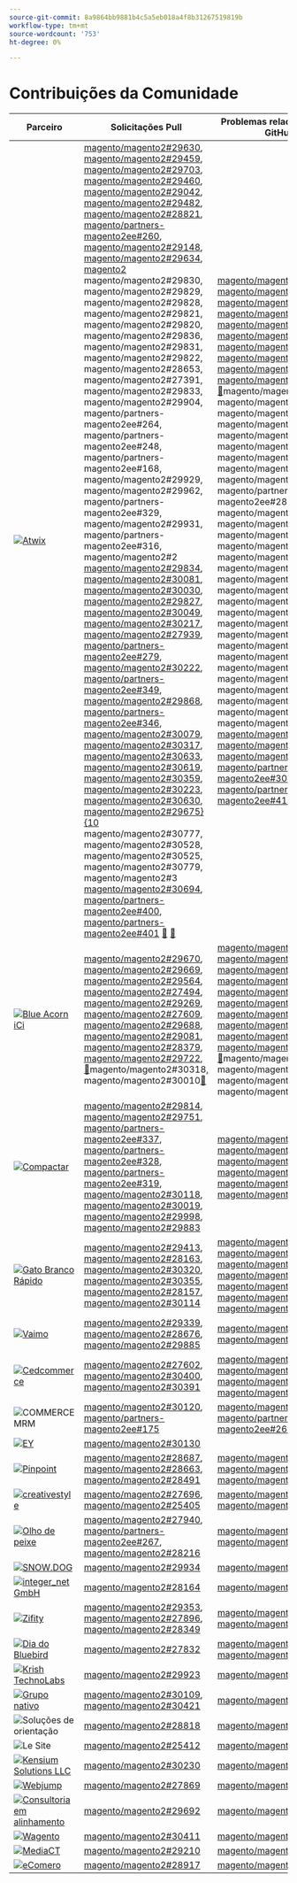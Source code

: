 ```yaml
---
source-git-commit: 8a9864bb9881b4c5a5eb018a4f8b31267519819b
workflow-type: tm+mt
source-wordcount: '753'
ht-degree: 0%

---
```

# Contribuições da Comunidade

| Parceiro | Solicitações Pull | Problemas relacionados do GitHub |
| ------- | ------- | ------- |
| <a target="_blank" href="https://partners.magento.com/portal/directory/?query=Atwix"><img alt="Atwix" src="https://avatars3.githubusercontent.com/t/2617739?s=400&v=4"></a> | [magento/magento2#29630](https://github.com/magento/magento2/pull/29630), [magento/magento2#29459](https://github.com/magento/magento2/pull/29459), [magento/magento2#29703](https://github.com/magento/magento2/pull/29703), [magento/magento2#29460](https://github.com/magento/magento2/pull/29460), [magento/magento2#29042](https://github.com/magento/magento2/pull/29042), [magento/magento2#29482](https://github.com/magento/magento2/pull/29482), [magento/magento2#28821](https://github.com/magento/magento2/pull/28821), [magento/partners-magento2ee#260](https://github.com/magento/partners-magento2ee/pull/260), [magento/magento2#29148](https://github.com/magento/magento2/pull/29148), [magento/magento2#29634](https://github.com/magento/magento2/pull/29634), [magento2 ](https://github.com/magento/magento2/pull/29832)magento/magento2#29830[, ](https://github.com/magento/magento2/pull/29830)magento/magento2#29829[, ](https://github.com/magento/magento2/pull/29829)magento/magento2#29828[, ](https://github.com/magento/magento2/pull/29828)magento/magento2#29821[, ](https://github.com/magento/magento2/pull/29821)magento/magento2#29820[, ](https://github.com/magento/magento2/pull/29820)magento/magento2#29836[, ](https://github.com/magento/magento2/pull/29836)magento/magento2#29831[, ](https://github.com/magento/magento2/pull/29831)magento/magento2#29822[, ](https://github.com/magento/magento2/pull/29822)magento/magento2#28653[, ](https://github.com/magento/magento2/pull/28653)magento/magento2#27391[, ](https://github.com/magento/magento2/pull/27391)magento/magento2#29833[, ](https://github.com/magento/magento2/pull/29833)magento/magento2#29904[, ](https://github.com/magento/magento2/pull/29904)magento/partners-magento2ee#264[, ](https://github.com/magento/partners-magento2ee/pull/264)magento/partners-magento2ee#248[, ](https://github.com/magento/partners-magento2ee/pull/248)magento/partners-magento2ee#168[, ](https://github.com/magento/partners-magento2ee/pull/168)magento/magento2#29929[, ](https://github.com/magento/magento2/pull/29929)magento/magento2#29962[, ](https://github.com/magento/magento2/pull/29962)magento/partners-magento2ee#329[, ](https://github.com/magento/partners-magento2ee/pull/329)magento/magento2#29931[, ](https://github.com/magento/magento2/pull/29931)magento/partners-magento2ee#316[, ](https://github.com/magento/partners-magento2ee/pull/316)magento/magento2#2 [magento/magento2#29834](https://github.com/magento/magento2/pull/29835), [magento/magento2#30081](https://github.com/magento/magento2/pull/29834), [magento/magento2#30030](https://github.com/magento/magento2/pull/30081), [magento/magento2#29827](https://github.com/magento/magento2/pull/30030), [magento/magento2#30049](https://github.com/magento/magento2/pull/29827), [magento/magento2#30217](https://github.com/magento/magento2/pull/30049), [magento/magento2#27939](https://github.com/magento/magento2/pull/30217), [magento/partners-magento2ee#279](https://github.com/magento/magento2/pull/27939), [magento/magento2#30222](https://github.com/magento/partners-magento2ee/pull/279), [magento/partners-magento2ee#349](https://github.com/magento/magento2/pull/30222), [magento/magento2#29868](https://github.com/magento/partners-magento2ee/pull/349), [magento/partners-magento2ee#346](https://github.com/magento/magento2/pull/29868), [magento/magento2#30079](https://github.com/magento/partners-magento2ee/pull/346), [magento/magento2#30317](https://github.com/magento/magento2/pull/30079), [magento/magento2#30633](https://github.com/magento/magento2/pull/30317), [magento/magento2#30619](https://github.com/magento/magento2/pull/30633), [magento/magento2#30359](https://github.com/magento/magento2/pull/30619), [magento/magento2#30223](https://github.com/magento/magento2/pull/30359), [magento/magento2#30630](https://github.com/magento/magento2/pull/30223), [magento/magento2#29675&rbrace;&lbrace;10 ](https://github.com/magento/magento2/pull/30630)magento/magento2#30777[, ](https://github.com/magento/magento2/pull/29675)magento/magento2#30528[, ](https://github.com/magento/magento2/pull/30777)magento/magento2#30525[, ](https://github.com/magento/magento2/pull/30528)magento/magento2#30779[, ](https://github.com/magento/magento2/pull/30525)magento/magento2#3 [magento/magento2#30694](https://github.com/magento/magento2/pull/30779), [magento/partners-magento2ee#400](https://github.com/magento/magento2/pull/30529), [magento/partners-magento2ee#401](https://github.com/magento/magento2/pull/30694) [&#128279;](https://github.com/magento/partners-magento2ee/pull/400) [&#128279;](https://github.com/magento/partners-magento2ee/pull/401) | [magento/magento2#29649](https://github.com/magento/magento2/issues/29649), [magento/magento2#29712](https://github.com/magento/magento2/issues/29712), [magento/magento2#29501](https://github.com/magento/magento2/issues/29501), [magento/magento2#29145](https://github.com/magento/magento2/issues/29145), [magento/magento2#29500](https://github.com/magento/magento2/issues/29500), [magento/magento2#28520](https://github.com/magento/magento2/issues/28520), [magento/magento2#28558](https://github.com/magento/magento2/issues/28558), [magento/magento2#29648](https://github.com/magento/magento2/issues/29648), [magento/magento2#29843](https://github.com/magento/magento2/issues/29843), [magento/magento2#29845](https://github.com/magento/magento2/issues/29845), [&#128279;](https://github.com/magento/magento2/issues/29846)magento/magento2#29847[, ](https://github.com/magento/magento2/issues/29847)magento/magento2#29824[, ](https://github.com/magento/magento2/issues/29824)magento/magento2#29823[, ](https://github.com/magento/magento2/issues/29823)magento/magento2#29841[, ](https://github.com/magento/magento2/issues/29841)magento/magento2#29844[, ](https://github.com/magento/magento2/issues/29844)magento/magento2#29825[, ](https://github.com/magento/magento2/issues/29825)magento/magento2#29531[, ](https://github.com/magento/magento2/issues/29531)magento/magento2#29601[, ](https://github.com/magento/magento2/issues/29601)magento/magento2#29839[, ](https://github.com/magento/magento2/issues/29839)magento/partners-magento2ee#28551[, ](https://github.com/magento/partners-magento2ee/issues/28551)magento/magento2#29940[, ](https://github.com/magento/magento2/issues/29940)magento/magento2#29982[, ](https://github.com/magento/magento2/issues/29982)magento/magento2#29941[, ](https://github.com/magento/magento2/issues/29941)magento/magento2#29842[, ](https://github.com/magento/magento2/issues/29842)magento/magento2#29838[, ](https://github.com/magento/magento2/issues/29838)magento/magento2#30103[, ](https://github.com/magento/magento2/issues/30103)magento/magento2#30032[, ](https://github.com/magento/magento2/issues/30032)magento/magento2#29848[, ](https://github.com/magento/magento2/issues/29848)magento/magento2#30058[, ](https://github.com/magento/magento2/issues/30058)magento/magento2#30031[, ](https://github.com/magento/magento2/issues/30031)magento/magento2#30061[, ](https://github.com/magento/magento2/issues/30061)magento/magento2#30561[, ](https://github.com/magento/magento2/issues/30561)magento/magento2#30469[, ](https://github.com/magento/magento2/issues/30469)magento/magento2#30468[, ](https://github.com/magento/magento2/issues/30468)magento/magento2#30372[, ](https://github.com/magento/magento2/issues/30372)magento/magento2#30683[, ](https://github.com/magento/magento2/issues/30683)magento/magento2#30624[, ](https://github.com/magento/magento2/issues/30624)magento/magento2#29168[, ](https://github.com/magento/magento2/issues/29168)magento/magento2#30783[, ](https://github.com/magento/magento2/issues/30783)magento/magento2#30916[, ](https://github.com/magento/magento2/issues/30916) [magento/magento2#30782](https://github.com/magento/magento2/issues/30917), [magento/magento2#30926](https://github.com/magento/magento2/issues/30782), [magento/magento2#30625](https://github.com/magento/magento2/issues/30926), [magento/partners-magento2ee#30474](https://github.com/magento/magento2/issues/30625), [magento/partners-magento2ee#410](https://github.com/magento/partners-magento2ee/issues/30474) [&#128279;](https://github.com/magento/partners-magento2ee/issues/410) |
| <a target="_blank" href="https://solutionpartners.adobe.com/s/directory/detail/blue+acorn+ici"><img alt="Blue Acorn iCi" src="https://avatars0.githubusercontent.com/t/2916141?s=400&v=4"></a> | [magento/magento2#29670](https://github.com/magento/magento2/pull/29670), [magento/magento2#29669](https://github.com/magento/magento2/pull/29669), [magento/magento2#29564](https://github.com/magento/magento2/pull/29564), [magento/magento2#27494](https://github.com/magento/magento2/pull/27494), [magento/magento2#29269](https://github.com/magento/magento2/pull/29269), [magento/magento2#27609](https://github.com/magento/magento2/pull/27609), [magento/magento2#29688](https://github.com/magento/magento2/pull/29688), [magento/magento2#29081](https://github.com/magento/magento2/pull/29081), [magento/magento2#28379](https://github.com/magento/magento2/pull/28379), [magento/magento2#29722](https://github.com/magento/magento2/pull/29722), [&#128279;](https://github.com/magento/magento2/pull/27077)magento/magento2#30318[, ](https://github.com/magento/magento2/pull/30318)magento/magento2#30010[&#128279;](https://github.com/magento/magento2/pull/30010) | [magento/magento2#29672](https://github.com/magento/magento2/issues/29672), [magento/magento2#29673](https://github.com/magento/magento2/issues/29673), [magento/magento2#29679](https://github.com/magento/magento2/issues/29679), [magento/magento2#29537](https://github.com/magento/magento2/issues/29537), [magento/magento2#25595](https://github.com/magento/magento2/issues/25595), [magento/magento2#29689](https://github.com/magento/magento2/issues/29689), [magento/magento2#28154](https://github.com/magento/magento2/issues/28154), [magento/magento2#28428](https://github.com/magento/magento2/issues/28428), [magento/magento2#27397](https://github.com/magento/magento2/issues/27397), [magento/magento2#29729](https://github.com/magento/magento2/issues/29729), [&#128279;](https://github.com/magento/magento2/issues/29558)magento/magento2#25110[, ](https://github.com/magento/magento2/issues/25110)magento/magento2#25886[, ](https://github.com/magento/magento2/issues/25886)magento/magento2#28286[, ](https://github.com/magento/magento2/issues/28286)magento/magento2#30009[&#128279;](https://github.com/magento/magento2/issues/30009) |
| <a target="_blank" href="https://partners.magento.com/portal/directory/?query=Comwrap"><img alt="Compactar" src="https://avatars3.githubusercontent.com/t/2637428?s=400&v=4"></a> | [magento/magento2#29814](https://github.com/magento/magento2/pull/29814), [magento/magento2#29751](https://github.com/magento/magento2/pull/29751), [magento/partners-magento2ee#337](https://github.com/magento/partners-magento2ee/pull/337), [magento/partners-magento2ee#328](https://github.com/magento/partners-magento2ee/pull/328), [magento/partners-magento2ee#319](https://github.com/magento/partners-magento2ee/pull/319), [magento/magento2#30118](https://github.com/magento/magento2/pull/30118), [magento/magento2#30019](https://github.com/magento/magento2/pull/30019), [magento/magento2#29998](https://github.com/magento/magento2/pull/29998), [magento/magento2#29883](https://github.com/magento/magento2/pull/29883) | [magento/magento2#29718](https://github.com/magento/magento2/issues/29718), [magento/magento2#29372](https://github.com/magento/magento2/issues/29372), [magento/magento2#29927](https://github.com/magento/magento2/issues/29927), [magento/magento2#29930](https://github.com/magento/magento2/issues/29930), [magento/magento2#29926](https://github.com/magento/magento2/issues/29926), [magento/magento2#29880](https://github.com/magento/magento2/issues/29880) |
| <a target="_blank" href="https://solutionpartners.adobe.com/s/directory/detail/fast+white+cat"><img alt="Gato Branco Rápido" src="https://avatars0.githubusercontent.com/t/3579504?s=400&v=4"></a> | [magento/magento2#29413](https://github.com/magento/magento2/pull/29413), [magento/magento2#28163](https://github.com/magento/magento2/pull/28163), [magento/magento2#30320](https://github.com/magento/magento2/pull/30320), [magento/magento2#30355](https://github.com/magento/magento2/pull/30355), [magento/magento2#28157](https://github.com/magento/magento2/pull/28157), [magento/magento2#30114](https://github.com/magento/magento2/pull/30114) | [magento/magento2#24060](https://github.com/magento/magento2/issues/24060), [magento/magento2#13401](https://github.com/magento/magento2/issues/13401), [magento/magento2#11175](https://github.com/magento/magento2/issues/11175), [magento/magento2#30296](https://github.com/magento/magento2/issues/30296), [magento/magento2#2503](https://github.com/magento/magento2/issues/22503), [magento/magento2#24091](https://github.com/magento/magento2/issues/24091), [magento/magento2#30073](https://github.com/magento/magento2/issues/30073) |
| <a target="_blank" href="https://partners.magento.com/portal/directory/?query=Vaimo"><img alt="Vaimo" src="https://avatars0.githubusercontent.com/t/2617778?s=400&v=4"></a> | [magento/magento2#29339](https://github.com/magento/magento2/pull/29339), [magento/magento2#28676](https://github.com/magento/magento2/pull/28676), [magento/magento2#29885](https://github.com/magento/magento2/pull/29885) | [magento/magento2#28633](https://github.com/magento/magento2/issues/28633), [magento/magento2#29890](https://github.com/magento/magento2/issues/29890) |
| <a target="_blank" href="https://partners.magento.com/portal/directory/?query=Cedcommerce"><img alt="Cedcommerce" src="https://avatars2.githubusercontent.com/t/3028824?s=400&v=4"></a> | [magento/magento2#27602](https://github.com/magento/magento2/pull/27602), [magento/magento2#30400](https://github.com/magento/magento2/pull/30400), [magento/magento2#30391](https://github.com/magento/magento2/pull/30391) | [magento/magento2#27350](https://github.com/magento/magento2/issues/27350), [magento/magento2#30361](https://github.com/magento/magento2/issues/30361), [magento/magento2#30362](https://github.com/magento/magento2/issues/30362), [magento/magento2#30255](https://github.com/magento/magento2/issues/30255) |
| <img alt="COMMERCE MRM" src="https://avatars0.githubusercontent.com/t/3714179?s=400&v=4"></a> | [magento/magento2#30120](https://github.com/magento/magento2/pull/30120), [magento/partners-magento2ee#175](https://github.com/magento/partners-magento2ee/pull/175) | [magento/magento2#30133](https://github.com/magento/magento2/issues/30133), [magento/partners-magento2ee#26943](https://github.com/magento/partners-magento2ee/issues/26943) |
| <a target="_blank" href="https://partners.magento.com/portal/directory/?query=EY"><img alt="EY" src="https://avatars1.githubusercontent.com/t/3415735?s=400&v=4"></a> | [magento/magento2#30130](https://github.com/magento/magento2/pull/30130) |  |
| <a target="_blank" href="https://partners.magento.com/portal/directory/?query=Pinpoint"><img alt="Pinpoint" src="https://avatars1.githubusercontent.com/t/2617766?s=400&v=4"></a> | [magento/magento2#28687](https://github.com/magento/magento2/pull/28687), [magento/magento2#28663](https://github.com/magento/magento2/pull/28663), [magento/magento2#28491](https://github.com/magento/magento2/pull/28491) | [magento/magento2#8538](https://github.com/magento/magento2/issues/8538), [magento/magento2#28479](https://github.com/magento/magento2/issues/28479), [magento/magento2#28186](https://github.com/magento/magento2/issues/28186) |
| <a target="_blank" href="https://partners.magento.com/portal/directory/?query=creativestyle"><img alt="creativestyle" src="https://avatars1.githubusercontent.com/t/3230856?s=400&v=4"></a> | [magento/magento2#27696](https://github.com/magento/magento2/pull/27696), [magento/magento2#25405](https://github.com/magento/magento2/pull/25405) | [magento/magento2#29553](https://github.com/magento/magento2/issues/29553), [magento/magento2#25399](https://github.com/magento/magento2/issues/25399) |
| <a target="_blank" href="https://partners.magento.com/portal/directory/?query=Fisheye"><img alt="Olho de peixe" src="https://avatars1.githubusercontent.com/t/3171724?s=400&v=4"></a> | [magento/magento2#27940](https://github.com/magento/magento2/pull/27940), [magento/partners-magento2ee#267](https://github.com/magento/partners-magento2ee/pull/267), [magento/magento2#28216](https://github.com/magento/magento2/pull/28216) | [magento/magento2#29555](https://github.com/magento/magento2/issues/29555), [magento/magento2#13440](https://github.com/magento/magento2/issues/13440) |
| <a target="_blank" href="https://partners.magento.com/portal/directory/?query=SNOW.DOG"><img alt="SNOW.DOG" src="https://avatars1.githubusercontent.com/t/2617771?s=400&v=4"></a> | [magento/magento2#29934](https://github.com/magento/magento2/pull/29934) | [magento/magento2#29933](https://github.com/magento/magento2/issues/29933) |
| <a target="_blank" href="https://solutionpartners.adobe.com/s/directory/detail/integer_net+gmbh"><img alt="integer_net GmbH" src="https://avatars0.githubusercontent.com/t/3161792?s=400&v=4"></a> | [magento/magento2#28164](https://github.com/magento/magento2/pull/28164) | [magento/magento2#29585](https://github.com/magento/magento2/issues/29585) |
| <a target="_blank" href="https://partners.magento.com/portal/directory/?query=Ziffity"><img alt="Zifity" src="https://avatars1.githubusercontent.com/t/3432500?s=400&v=4"></a> | [magento/magento2#29353](https://github.com/magento/magento2/pull/29353), [magento/magento2#27896](https://github.com/magento/magento2/pull/27896), [magento/magento2#28349](https://github.com/magento/magento2/pull/28349) | [magento/magento2#29194](https://github.com/magento/magento2/issues/29194), [magento/magento2#29098](https://github.com/magento/magento2/issues/29098) |
| <a target="_blank" href="https://solutionpartners.adobe.com/s/directory/detail/bluebird+day"><img alt="Dia do Bluebird" src="https://avatars3.githubusercontent.com/t/3537205?s=400&v=4"></a> | [magento/magento2#27832](https://github.com/magento/magento2/pull/27832) | [magento/magento2#11998](https://github.com/magento/magento2/issues/11998), [magento/magento2#27500](https://github.com/magento/magento2/issues/27500) |
| <a target="_blank" href="https://solutionpartners.adobe.com/s/directory/detail/krish+technolabs"><img alt="Krish TechnoLabs" src="https://avatars0.githubusercontent.com/t/2849637?s=400&v=4"></a> | [magento/magento2#29923](https://github.com/magento/magento2/pull/29923) | [magento/magento2#29920](https://github.com/magento/magento2/issues/29920) |
| <a target="_blank" href="https://solutionpartners.adobe.com/s/directory/detail/born+group"><img alt="Grupo nativo" src="https://avatars1.githubusercontent.com/t/3879151?s=400&v=4"></a> | [magento/magento2#30109](https://github.com/magento/magento2/pull/30109), [magento/magento2#30421](https://github.com/magento/magento2/pull/30421) | [magento/magento2#30125](https://github.com/magento/magento2/issues/30125) |
| <img alt="Soluções de orientação" src="https://avatars2.githubusercontent.com/t/3888698?s=400&v=4"></a> | [magento/magento2#28818](https://github.com/magento/magento2/pull/28818) | [magento/magento2#29546](https://github.com/magento/magento2/issues/29546) |
| <img alt="Le Site" src="https://avatars3.githubusercontent.com/t/3649033?s=400&v=4"></a> | [magento/magento2#25412](https://github.com/magento/magento2/pull/25412) | [magento/magento2#25411](https://github.com/magento/magento2/issues/25411) |
| <a target="_blank" href="https://solutionpartners.adobe.com/s/directory/detail/kensium"><img alt="Kensium Solutions LLC" src="https://avatars2.githubusercontent.com/t/3158707?s=400&v=4"></a> | [magento/magento2#30230](https://github.com/magento/magento2/pull/30230) | [magento/magento2#30179](https://github.com/magento/magento2/issues/30179) |
| <a target="_blank" href="https://partners.magento.com/portal/directory/?query=Webjump"><img alt="Webjump" src="https://avatars3.githubusercontent.com/t/2849617?s=400&v=4"></a> | [magento/magento2#27869](https://github.com/magento/magento2/pull/27869) | [magento/magento2#27866](https://github.com/magento/magento2/issues/27866) |
| <a target="_blank" href="https://solutionpartners.adobe.com/s/directory/detail/aligent+consulting"><img alt="Consultoria em alinhamento" src="https://avatars3.githubusercontent.com/t/2686050?s=400&v=4"></a> | [magento/magento2#29692](https://github.com/magento/magento2/pull/29692) | [magento/magento2#30243](https://github.com/magento/magento2/issues/30243) |
| <a target="_blank" href="https://partners.magento.com/portal/directory/?query=Wagento"><img alt="Wagento" src="https://avatars0.githubusercontent.com/t/2617781?s=400&v=4"></a> | [magento/magento2#30411](https://github.com/magento/magento2/pull/30411) | [magento/magento2#30408](https://github.com/magento/magento2/issues/30408) |
| <a target="_blank" href="https://partners.magento.com/portal/directory/?query=MediaCT"><img alt="MediaCT" src="https://avatars3.githubusercontent.com/t/2617762?s=400&v=4"></a> | [magento/magento2#29210](https://github.com/magento/magento2/pull/29210) | [magento/magento2#29515](https://github.com/magento/magento2/issues/29515) |
| <a target="_blank" href="https://partners.magento.com/portal/directory/?query=eComero"><img alt="eComero" src="https://avatars0.githubusercontent.com/t/3942626?s=400&v=4"></a> | [magento/magento2#28917](https://github.com/magento/magento2/pull/28917) | [magento/magento2#29656](https://github.com/magento/magento2/issues/29656) |
